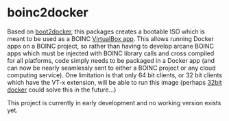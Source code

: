 boinc2docker
============

Based on [boot2docker](http://boot2docker.io/), this packages creates a bootable ISO which is meant to be used as a BOINC [VirtualBox app](http://boinc.berkeley.edu/trac/wiki/VboxApps). This allows running Docker apps on a BOINC project, so rather than having to develop arcane BOINC apps which must be injected with BOINC library calls and cross compiled for all platforms, code simply needs to be packaged in a Docker app (and can now be nearly seamlessly sent to either a BOINC project or any cloud computing service). One limitation is that only 64 bit clients, or 32 bit clients which have the VT-x extension, will be able to run this image (perhaps [32bit docker](https://github.com/docker-32bit) could solve this in the future...)

This project is currently in early development and no working version exists yet. 
